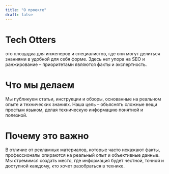 ```yaml
---
title: "О проекте"
draft: false
---
```


# Tech Otters

это площадка для инженеров и специалистов, где они могут делиться знаниями в удобной для себя форме. Здесь нет упора на SEO и ранжирование – приоритетами являются факты и экспертность.

# Что мы делаем

Мы публикуем статьи, инструкции и обзоры, основанные на реальном опыте и технических знаниях. Наша цель – объяснять сложные вещи простым языком, делая техническую информацию понятной и полезной.

# Почему это важно

В отличие от рекламных материалов, которые часто искажают факты, профессионалы опираются на реальный опыт и объективные данные. Мы стремимся создать место, где информация будет честной, точной и доступной каждому, кто хочет разобраться в технике.